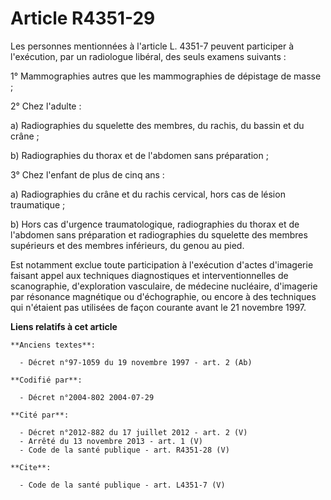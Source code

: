 # Article R4351-29

Les personnes mentionnées à l'article L. 4351-7 peuvent participer à l'exécution, par un radiologue libéral, des seuls
examens suivants :

1° Mammographies autres que les mammographies de dépistage de masse ;

2° Chez l'adulte :

a) Radiographies du squelette des membres, du rachis, du bassin et du crâne ;

b) Radiographies du thorax et de l'abdomen sans préparation ;

3° Chez l'enfant de plus de cinq ans :

a) Radiographies du crâne et du rachis cervical, hors cas de lésion traumatique ;

b) Hors cas d'urgence traumatologique, radiographies du thorax et de l'abdomen sans préparation et radiographies du squelette
des membres supérieurs et des membres inférieurs, du genou au pied.

Est notamment exclue toute participation à l'exécution d'actes d'imagerie faisant appel aux techniques diagnostiques et
interventionnelles de scanographie, d'exploration vasculaire, de médecine nucléaire, d'imagerie par résonance magnétique ou
d'échographie, ou encore à des techniques qui n'étaient pas utilisées de façon courante avant le 21 novembre 1997.

**Liens relatifs à cet article**

	**Anciens textes**:

	  - Décret n°97-1059 du 19 novembre 1997 - art. 2 (Ab)

	**Codifié par**:

	  - Décret n°2004-802 2004-07-29

	**Cité par**:

	  - Décret n°2012-882 du 17 juillet 2012 - art. 2 (V)
	  - Arrêté du 13 novembre 2013 - art. 1 (V)
	  - Code de la santé publique - art. R4351-28 (V)

	**Cite**:

	  - Code de la santé publique - art. L4351-7 (V)
